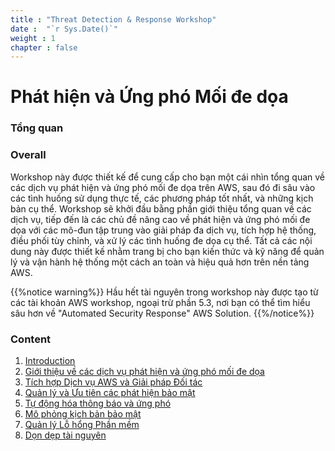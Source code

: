 ```yaml
---
title : "Threat Detection & Response Workshop"
date :  "`r Sys.Date()`" 
weight : 1 
chapter : false
---
```

# Phát hiện và Ứng phó Mối đe dọa

### Tổng quan

### Overall
Workshop này được thiết kế để cung cấp cho bạn một cái nhìn tổng quan về các dịch vụ phát hiện và ứng phó mối đe dọa trên AWS, sau đó đi sâu vào các tình huống sử dụng thực tế, các phương pháp tốt nhất, và những kịch bản cụ thể. Workshop sẽ khởi đầu bằng phần giới thiệu tổng quan về các dịch vụ, tiếp đến là các chủ đề nâng cao về phát hiện và ứng phó mối đe dọa với các mô-đun tập trung vào giải pháp đa dịch vụ, tích hợp hệ thống, điều phối tùy chỉnh, và xử lý các tình huống đe dọa cụ thể. Tất cả các nội dung này được thiết kế nhằm trang bị cho bạn kiến thức và kỹ năng để quản lý và vận hành hệ thống một cách an toàn và hiệu quả hơn trên nền tảng AWS.

{{%notice warning%}}
Hầu hết tài nguyên trong workshop này được tạo từ các tài khoản AWS workshop, ngoại trừ phần 5.3, nơi bạn có thể tìm hiểu sâu hơn về "Automated Security Response" AWS Solution.
{{%/notice%}}
### Content
 1. [Introduction ](1-Workshop-Instructions/)
 2. [Giới thiệu về các dịch vụ phát hiện và ứng phó mối đe dọa](2-Introduction-to-threat-detection-and-response-services/)
 3. [Tích hợp Dịch vụ AWS và Giải pháp Đối tác](3/)
 4. [Quản lý và Ưu tiên các phát hiện bảo mật](4/)
 5. [Tự động hóa thông báo và ứng phó](5/)
 6. [Mô phỏng kịch bản bảo mật](6/)
 7. [Quản lý Lỗ hổng Phần mềm](7/)
 8. [Dọn dẹp tài nguyên](8/)